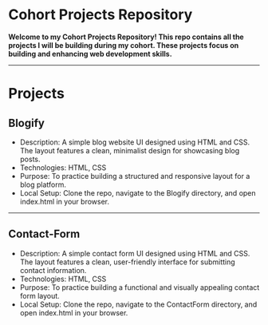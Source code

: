 # Cohort Projects Repository

**Welcome to my Cohort Projects Repository! This repo contains all the projects I will be building during my cohort. These projects focus on building and enhancing web development skills.**

***

# Projects

## Blogify
- Description: A simple blog website UI designed using HTML and CSS. The layout features a clean, minimalist design for showcasing blog posts.
- Technologies: HTML, CSS
- Purpose: To practice building a structured and responsive layout for a blog platform.
- Local Setup: Clone the repo, navigate to the Blogify directory, and open index.html in your browser.
***

## Contact-Form
- Description: A simple contact form UI designed using HTML and CSS. The layout features a clean, user-friendly interface for submitting contact information.
- Technologies: HTML, CSS
- Purpose: To practice building a functional and visually appealing contact form layout.
- Local Setup: Clone the repo, navigate to the ContactForm directory, and open index.html in your browser.


